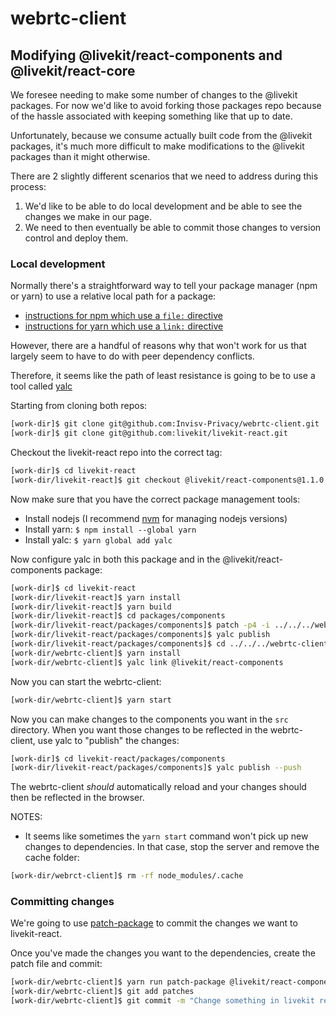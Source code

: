 # webrtc-client

## Modifying @livekit/react-components and @livekit/react-core

We foresee needing to make some number of changes to the @livekit packages. For now we'd like to avoid forking those packages repo because of the hassle associated with keeping something like that up to date.

Unfortunately, because we consume actually built code from the @livekit packages, it's much more difficult to make modifications to the @livekit packages than it might otherwise.

There are 2 slightly different scenarios that we need to address during this process:

1. We'd like to be able to do local development and be able to see the changes we make in our page.
2. We need to then eventually be able to commit those changes to version control and deploy them.

### Local development

Normally there's a straightforward way to tell your package manager (npm or yarn) to use a relative local path for a package:

- [instructions for npm which use a `file:` directive](https://docs.npmjs.com/cli/v8/configuring-npm/package-json#local-paths)
- [instructions for yarn which use a `link:` directive](https://github.com/yarnpkg/rfcs/blob/master/implemented/0000-link-dependency-type.md)

However, there are a handful of reasons why that won't work for us that largely seem to have to do with peer dependency conflicts.

Therefore, it seems like the path of least resistance is going to be to use a tool called [yalc](https://github.com/wclr/yalc)

Starting from cloning both repos:

```sh
[work-dir]$ git clone git@github.com:Invisv-Privacy/webrtc-client.git
[work-dir]$ git clone git@github.com:livekit/livekit-react.git
```

Checkout the livekit-react repo into the correct tag:

```sh
[work-dir]$ cd livekit-react
[work-dir/livekit-react]$ git checkout @livekit/react-components@1.1.0
```

Now make sure that you have the correct package management tools:

- Install nodejs (I recommend [nvm](https://github.com/nvm-sh/nvm) for managing nodejs versions)
- Install yarn: `$ npm install --global yarn`
- Install yalc: `$ yarn global add yalc`

Now configure yalc in both this package and in the @livekit/react-components package:

```sh
[work-dir]$ cd livekit-react
[work-dir/livekit-react]$ yarn install
[work-dir/livekit-react]$ yarn build
[work-dir/livekit-react]$ cd packages/components
[work-dir/livekit-react/packages/components]$ patch -p4 -i ../../../webrtc-client/patches/@livekit+react-components+1.1.0.patch
[work-dir/livekit-react/packages/components]$ yalc publish
[work-dir/livekit-react/packages/components]$ cd ../../../webrtc-client
[work-dir/webrtc-client]$ yarn install
[work-dir/webrtc-client]$ yalc link @livekit/react-components
```

Now you can start the webrtc-client:

```sh
[work-dir/webrtc-client]$ yarn start
```

Now you can make changes to the components you want in the `src` directory.
When you want those changes to be reflected in the webrtc-client, use yalc to "publish" the changes:

```sh
[work-dir]$ cd livekit-react/packages/components
[work-dir/livekit-react/packages/components]$ yalc publish --push
```

The webrtc-client _should_ automatically reload and your changes should then be reflected in the browser.

NOTES:

- It seems like sometimes the `yarn start` command won't pick up new changes to dependencies. In that case, stop the server and remove the cache folder:

```sh
[work-dir/webrct-client]$ rm -rf node_modules/.cache
```

### Committing changes

We're going to use [patch-package](https://www.npmjs.com/package/patch-package) to commit the changes we want to livekit-react.

Once you've made the changes you want to the dependencies, create the patch file and commit:

```sh
[work-dir/webrtc-client]$ yarn run patch-package @livekit/react-components
[work-dir/webrtc-client]$ git add patches
[work-dir/webrtc-client]$ git commit -m "Change something in livekit react-components"
```
